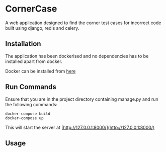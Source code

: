 # CornerCase
A web application designed to find the corner test cases for incorrect code built using django, redis and celery.

## Installation

The application has been dockerised and no dependencies has to be installed apart from docker.

Docker can be installed from [here](https://docs.docker.com/desktop/)

## Run Commands

Ensure that you are in the project directory containing manage.py and run the following commands:
```
docker-compose build
docker-compose up
```

This will start the server at [http://127.0.0.1:8000/](http://127.0.0.1:8000/)

## Usage
